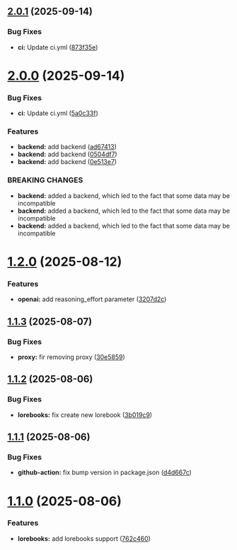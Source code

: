 ## [2.0.1](https://github.com/Tavernikof/NoAssTavern/compare/v2.0.0...v2.0.1) (2025-09-14)


### Bug Fixes

* **ci:** Update ci.yml ([873f35e](https://github.com/Tavernikof/NoAssTavern/commit/873f35e2da28ff1730a5d43e2716fa24144758dc))

# [2.0.0](https://github.com/Tavernikof/NoAssTavern/compare/v1.2.0...v2.0.0) (2025-09-14)


### Bug Fixes

* **ci:** Update ci.yml ([5a0c33f](https://github.com/Tavernikof/NoAssTavern/commit/5a0c33fba3276b1d49bd90a0ebb802e17e7b3216))


### Features

* **backend:** add backend ([ad67413](https://github.com/Tavernikof/NoAssTavern/commit/ad67413b042c98a2de092f6d874f8e969d09d451))
* **backend:** add backend ([0504df7](https://github.com/Tavernikof/NoAssTavern/commit/0504df79c89b72aac2b4110690ee3c197b0bc3f5))
* **backend:** add backend ([0e513e7](https://github.com/Tavernikof/NoAssTavern/commit/0e513e79c1ad977ddc6e201dcb0a4cdec8526814))


### BREAKING CHANGES

* **backend:** added a backend, which led to the fact that some data may be incompatible
* **backend:** added a backend, which led to the fact that some data may be incompatible
* **backend:** added a backend, which led to the fact that some data may be incompatible

# [1.2.0](https://github.com/Tavernikof/NoAssTavern/compare/v1.1.3...v1.2.0) (2025-08-12)


### Features

* **openai:** add reasoning_effort parameter ([3207d2c](https://github.com/Tavernikof/NoAssTavern/commit/3207d2cc2155d03a2ddb27925ab3ef04a2f8f449))

## [1.1.3](https://github.com/Tavernikof/NoAssTavern/compare/v1.1.2...v1.1.3) (2025-08-07)


### Bug Fixes

* **proxy:** fir removing proxy ([30e5859](https://github.com/Tavernikof/NoAssTavern/commit/30e5859b1996830d4524a033b5c6f1540cd2b383))

## [1.1.2](https://github.com/Tavernikof/NoAssTavern/compare/v1.1.1...v1.1.2) (2025-08-06)


### Bug Fixes

* **lorebooks:** fix create new lorebook ([3b019c9](https://github.com/Tavernikof/NoAssTavern/commit/3b019c9da56fff17c83ee6d7dd25e86b6709d2d6))

## [1.1.1](https://github.com/Tavernikof/NoAssTavern/compare/v1.1.0...v1.1.1) (2025-08-06)


### Bug Fixes

* **github-action:** fix bump version in package.json ([d4d667c](https://github.com/Tavernikof/NoAssTavern/commit/d4d667c7fe8b38465fbfead0101755f876d28093))

# [1.1.0](https://github.com/Tavernikof/NoAssTavern/compare/v1.0.0...v1.1.0) (2025-08-06)


### Features

* **lorebooks:** add lorebooks support ([762c460](https://github.com/Tavernikof/NoAssTavern/commit/762c460df430a3daddc59a889e3106a4644b8276))
